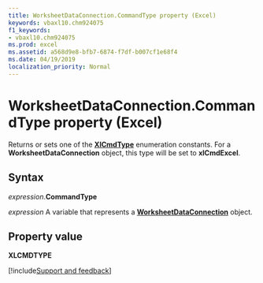 ```yaml
---
title: WorksheetDataConnection.CommandType property (Excel)
keywords: vbaxl10.chm924075
f1_keywords:
- vbaxl10.chm924075
ms.prod: excel
ms.assetid: a568d9e8-bfb7-6874-f7df-b007cf1e68f4
ms.date: 04/19/2019
localization_priority: Normal
---
```



# WorksheetDataConnection.CommandType property (Excel)

Returns or sets one of the **[XlCmdType](Excel.XlCmdType.md)** enumeration constants. For a **WorksheetDataConnection** object, this type will be set to **xlCmdExcel**.


## Syntax

_expression_.**CommandType**

_expression_ A variable that represents a **[WorksheetDataConnection](Excel.worksheetdataconnection.md)** object.


## Property value

**XLCMDTYPE**




[!include[Support and feedback](~/includes/feedback-boilerplate.md)]
